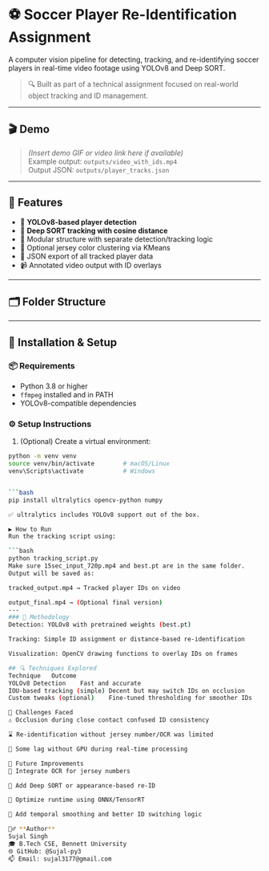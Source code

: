 # ⚽ Soccer Player Re-Identification Assignment

A computer vision pipeline for detecting, tracking, and re-identifying soccer players in real-time video footage using YOLOv8 and Deep SORT.

> 🔍 Built as part of a technical assignment focused on real-world object tracking and ID management.

---

## 🎬 Demo

> *(Insert demo GIF or video link here if available)*  
> Example output: `outputs/video_with_ids.mp4`  
> Output JSON: `outputs/player_tracks.json`

---

## 🚀 Features

- 🧠 **YOLOv8-based player detection**
- 🔁 **Deep SORT tracking with cosine distance**
- 🧩 Modular structure with separate detection/tracking logic
- 🧵 Optional jersey color clustering via KMeans
- 💾 JSON export of all tracked player data
- 📹 Annotated video output with ID overlays

---

## 🗂️ Folder Structure


---

## 🧰 Installation & Setup

### 📦 Requirements

- Python 3.8 or higher
- `ffmpeg` installed and in PATH
- YOLOv8-compatible dependencies

### ⚙️ Setup Instructions

1. (Optional) Create a virtual environment:

```bash
python -m venv venv
source venv/bin/activate        # macOS/Linux
venv\Scripts\activate           # Windows


```bash
pip install ultralytics opencv-python numpy

✅ ultralytics includes YOLOv8 support out of the box.

▶️ How to Run
Run the tracking script using:

```bash
python tracking_script.py
Make sure 15sec_input_720p.mp4 and best.pt are in the same folder.
Output will be saved as:

tracked_output.mp4 → Tracked player IDs on video

output_final.mp4 → (Optional final version)
---
### 🧠 Methodology
Detection: YOLOv8 with pretrained weights (best.pt)

Tracking: Simple ID assignment or distance-based re-identification

Visualization: OpenCV drawing functions to overlay IDs on frames

## 🔍 Techniques Explored
Technique	Outcome
YOLOv8 Detection	Fast and accurate
IOU-based tracking (simple)	Decent but may switch IDs on occlusion
Custom tweaks (optional)	Fine-tuned thresholding for smoother IDs

🧗 Challenges Faced
⚠️ Occlusion during close contact confused ID consistency

⌛ Re-identification without jersey number/OCR was limited

🐌 Some lag without GPU during real-time processing

🔮 Future Improvements
📸 Integrate OCR for jersey numbers

🧠 Add Deep SORT or appearance-based re-ID

🚀 Optimize runtime using ONNX/TensorRT

🧵 Add temporal smoothing and better ID switching logic

🙋‍♂️ **Author**
Sujal Singh
🎓 B.Tech CSE, Bennett University
🌐 GitHub: @Sujal-py3
📫 Email: sujal3177@gmail.com

